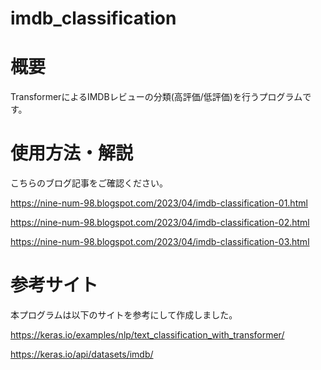# imdb_classification

# 概要

TransformerによるIMDBレビューの分類(高評価/低評価)を行うプログラムです。

# 使用方法・解説

こちらのブログ記事をご確認ください。

https://nine-num-98.blogspot.com/2023/04/imdb-classification-01.html

https://nine-num-98.blogspot.com/2023/04/imdb-classification-02.html

https://nine-num-98.blogspot.com/2023/04/imdb-classification-03.html

# 参考サイト

本プログラムは以下のサイトを参考にして作成しました。

https://keras.io/examples/nlp/text_classification_with_transformer/

https://keras.io/api/datasets/imdb/

